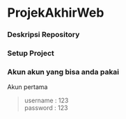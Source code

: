 # ProjekAkhirWeb

### Deskripsi Repository

### Setup Project

### Akun akun yang bisa anda pakai

Akun pertama

> username : 123 <br>
> password : 123
